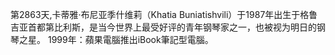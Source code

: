  
第2863天,卡蒂雅·布尼亚季什维莉（Khatia Buniatishvili）于1987年出生于格鲁吉亚首都第比利斯，是当今世界上最受好评的青年钢琴家之一，也被视为明日的钢琴之星。
1999年：蘋果電腦推出iBook筆記型電腦。